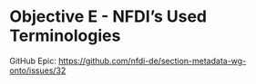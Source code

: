 # Objective E - NFDI’s Used Terminologies

GitHub Epic: https://github.com/nfdi-de/section-metadata-wg-onto/issues/32